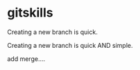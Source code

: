 # gitskills

Creating a new branch is quick.

Creating a new branch is quick AND simple.

add merge....
